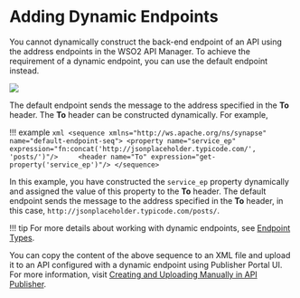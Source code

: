 # Adding Dynamic Endpoints

You cannot dynamically construct the back-end endpoint of an API using the address endpoints in the WSO2 API Manager. To achieve the requirement of a dynamic endpoint, you can use the default endpoint instead. 

[![]({{base_path}}/assets/img/learn/api-gateway/message-mediation/dynamic-endpoints.png)]({{base_path}}/assets/img/learn/api-gateway/message-mediation/dynamic-endpoints.png)  

The default endpoint sends the message to the address specified in the **To** header. The **To** header can be constructed dynamically. For example,

!!! example
    ``` xml
    <sequence xmlns="http://ws.apache.org/ns/synapse" name="default-endpoint-seq">
        <property name="service_ep" expression="fn:concat('http://jsonplaceholder.typicode.com/', 'posts/')"/>
        <header name="To" expression="get-property('service_ep')"/>
    </sequence>
    ```

In this example, you have constructed the `service_ep` property dynamically and assigned the value of this property to the **To** header. The default endpoint sends the message to the address specified in the **To** header, in this case, 
`http://jsonplaceholder.typicode.com/posts/`. 

!!! tip
    For more details about working with dynamic endpoints, see [Endpoint Types]({{base_path}}/learn/design-api/endpoints/endpoint-types).

You can copy the content of the above sequence to an XML file and upload it to an API configured with a dynamic endpoint using Publisher Portal UI.  
For more information, visit [Creating and Uploading Manually in API Publisher]({{base_path}}/learn/api-gateway/message-mediation/changing-the-default-mediation-flow-of-api-requests#creating-and-uploading-manually-in-api-publisher).